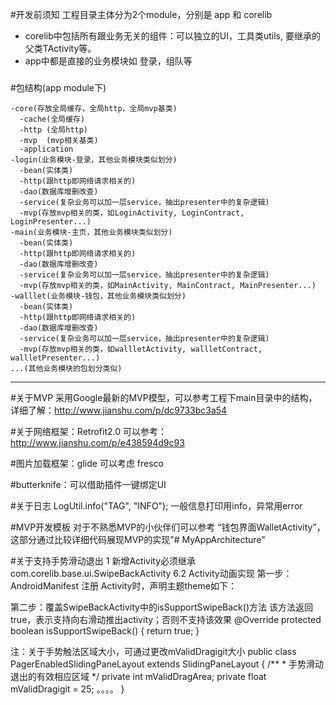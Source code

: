 #开发前须知
工程目录主体分为2个module，分别是 app 和 corelib 
* corelib中包括所有跟业务无关的组件：可以独立的UI，工具类utils, 要继承的父类TActivity等。
* app中都是直接的业务模块如 登录，组队等

###
#包结构(app module下)
```
-core(存放全局缓存，全局http，全局mvp基类)  
  -cache(全局缓存)
  -http (全局http)
  -mvp  (mvp相关基类)
  -application
-login(业务模块-登录，其他业务模块类似划分)
  -bean(实体类)
  -http(跟http即网络请求相关的)
  -dao(数据库增删改查)
  -service(复杂业务可以加一层service，抽出presenter中的复杂逻辑)
  -mvp(存放mvp相关的类，如LoginActivity, LoginContract, LoginPresenter...)
-main(业务模块-主页，其他业务模块类似划分)
  -bean(实体类)
  -http(跟http即网络请求相关的)
  -dao(数据库增删改查)
  -service(复杂业务可以加一层service，抽出presenter中的复杂逻辑)
  -mvp(存放mvp相关的类，如MainActivity, MainContract, MainPresenter...)
-walllet(业务模块-钱包，其他业务模块类似划分)
  -bean(实体类)
  -http(跟http即网络请求相关的)
  -dao(数据库增删改查)
  -service(复杂业务可以加一层service，抽出presenter中的复杂逻辑)
  -mvp(存放mvp相关的类，如wallletActivity, wallletContract, wallletPresenter...)
...(其他业务模块的包划分类似)
```
***


#关于MVP
采用Google最新的MVP模型，可以参考工程下main目录中的结构，详细了解：http://www.jianshu.com/p/dc9733bc3a54

#关于网络框架：Retrofit2.0
可以参考：http://www.jianshu.com/p/e438594d9c93

#图片加载框架：glide 可以考虑 fresco

#butterknife：可以借助插件一键绑定UI

#关于日志
LogUtil.info("TAG", "INFO");
一般信息打印用info，异常用error

#MVP开发模板
对于不熟悉MVP的小伙伴们可以参考 “钱包界面WalletActivity”，这部分通过比较详细代码展现MVP的实现"# MyAppArchitecture" 

#关于支持手势滑动退出
1 新增Activity必须继承
com.corelib.base.ui.SwipeBackActivity
6.2 Activity动画实现
第一步：AndroidManifest 注册 Activity时，声明主题theme如下：
<activity
    android:name=".xxxActivity"
    android:screenOrientation="portrait"
    android:theme="@style/AppThemeCustomAnimation" />

第二步：覆盖SwipeBackActivity中的isSupportSwipeBack()方法
该方法返回true，表示支持向右滑动推出activity；否则不支持该效果
@Override
protected boolean isSupportSwipeBack() {
    return true;
}

注：关于手势触法区域大小，可通过更改mValidDragigit大小
public class PagerEnabledSlidingPaneLayout extends SlidingPaneLayout {
    /**
     * 手势滑动退出的有效相应区域
     */
    private int mValidDragArea;
    private float mValidDragigit = 25;
。。。。
}